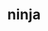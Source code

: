 ---
title: "ninja"
layout: cache
categories: [package, v0.19]
meta: {"versions": ["1.11.1"], "compilers": ["gcc@=11.1.0", "gcc@=7.3.1", "gcc@=7.5.0", "gcc@=8.4.0", "oneapi@=2022.1.0"], "oss": ["amzn2", "ubuntu18.04", "ubuntu20.04"], "platforms": ["linux"], "targets": ["aarch64", "neoverse_n1", "x86_64", "x86_64_v3"], "stacks": ["aws-ahug", "aws-ahug-aarch64", "aws-isc", "aws-isc-aarch64", "data-vis-sdk", "e4s", "e4s-oneapi", "ml-cpu", "ml-cuda", "ml-rocm", "radiuss", "tutorial"], "num_specs": 13, "num_specs_by_stack": {"aws-isc-aarch64": 2, "aws-ahug-aarch64": 2, "ml-cpu": 2, "ml-cuda": 2, "ml-rocm": 1, "aws-ahug": 1, "aws-isc": 1, "tutorial": 2, "radiuss": 2, "data-vis-sdk": 1, "e4s": 3, "e4s-oneapi": 1}}
spec_details: [{"hash": "fkx6tfpr6nark3lr7nqr64hsz44e4rwd", "compiler": "gcc@=7.3.1", "versions": ["1.11.1"], "os": "amzn2", "platform": "linux", "target": "aarch64", "variants": ["build_system=generic"], "stacks": ["aws-isc-aarch64", "aws-ahug-aarch64"], "size": "-", "tarball": "https://binaries.spack.io/releases/v0.19/build_cache/linux-amzn2-aarch64/gcc-7.3.1/ninja-1.11.1/linux-amzn2-aarch64-gcc-7.3.1-ninja-1.11.1-fkx6tfpr6nark3lr7nqr64hsz44e4rwd.spack"}, {"hash": "5uhyel6hqx2iycw4egylr3gnxsr3gvnl", "compiler": "gcc@=7.3.1", "versions": ["1.11.1"], "os": "amzn2", "platform": "linux", "target": "neoverse_n1", "variants": ["build_system=generic"], "stacks": ["aws-isc-aarch64", "aws-ahug-aarch64"], "size": "-", "tarball": "https://binaries.spack.io/releases/v0.19/build_cache/linux-amzn2-neoverse_n1/gcc-7.3.1/ninja-1.11.1/linux-amzn2-neoverse_n1-gcc-7.3.1-ninja-1.11.1-5uhyel6hqx2iycw4egylr3gnxsr3gvnl.spack"}, {"hash": "ck3pjwjvuyhd3oj4wrozxgrpcim3z6wh", "compiler": "gcc@=7.3.1", "versions": ["1.11.1"], "os": "amzn2", "platform": "linux", "target": "x86_64_v3", "variants": ["build_system=generic"], "stacks": ["ml-cpu", "ml-cuda", "ml-rocm"], "size": "-", "tarball": "https://binaries.spack.io/releases/v0.19/build_cache/linux-amzn2-x86_64_v3/gcc-7.3.1/ninja-1.11.1/linux-amzn2-x86_64_v3-gcc-7.3.1-ninja-1.11.1-ck3pjwjvuyhd3oj4wrozxgrpcim3z6wh.spack"}, {"hash": "dqxhp6d466il7oyhdznk3cg63j7wjgi4", "compiler": "gcc@=7.3.1", "versions": ["1.11.1"], "os": "amzn2", "platform": "linux", "target": "x86_64_v3", "variants": ["build_system=generic"], "stacks": ["ml-cpu", "ml-cuda"], "size": "-", "tarball": "https://binaries.spack.io/releases/v0.19/build_cache/linux-amzn2-x86_64_v3/gcc-7.3.1/ninja-1.11.1/linux-amzn2-x86_64_v3-gcc-7.3.1-ninja-1.11.1-dqxhp6d466il7oyhdznk3cg63j7wjgi4.spack"}, {"hash": "p6hgb7aewoczmm3l3hgrb5ysr6d6nqai", "compiler": "gcc@=7.3.1", "versions": ["1.11.1"], "os": "amzn2", "platform": "linux", "target": "x86_64_v3", "variants": ["build_system=generic"], "stacks": ["aws-ahug", "aws-isc"], "size": "-", "tarball": "https://binaries.spack.io/releases/v0.19/build_cache/linux-amzn2-x86_64_v3/gcc-7.3.1/ninja-1.11.1/linux-amzn2-x86_64_v3-gcc-7.3.1-ninja-1.11.1-p6hgb7aewoczmm3l3hgrb5ysr6d6nqai.spack"}, {"hash": "rcjowmokjukcp25hvxppdrqbldfsn63g", "compiler": "gcc@=7.5.0", "versions": ["1.11.1"], "os": "ubuntu18.04", "platform": "linux", "target": "x86_64", "variants": ["build_system=generic"], "stacks": ["tutorial", "radiuss"], "size": "-", "tarball": "https://binaries.spack.io/releases/v0.19/build_cache/linux-ubuntu18.04-x86_64/gcc-7.5.0/ninja-1.11.1/linux-ubuntu18.04-x86_64-gcc-7.5.0-ninja-1.11.1-rcjowmokjukcp25hvxppdrqbldfsn63g.spack"}, {"hash": "mhnj4p5d7yhacsuxtd3pym6fidnwv5nl", "compiler": "gcc@=7.5.0", "versions": ["1.11.1"], "os": "ubuntu18.04", "platform": "linux", "target": "x86_64", "variants": ["build_system=generic"], "stacks": ["data-vis-sdk"], "size": "-", "tarball": "https://binaries.spack.io/releases/v0.19/build_cache/linux-ubuntu18.04-x86_64/gcc-7.5.0/ninja-1.11.1/linux-ubuntu18.04-x86_64-gcc-7.5.0-ninja-1.11.1-mhnj4p5d7yhacsuxtd3pym6fidnwv5nl.spack"}, {"hash": "pwsov44rqyto5sqqstkp5we7r7mrlikc", "compiler": "gcc@=7.5.0", "versions": ["1.11.1"], "os": "ubuntu18.04", "platform": "linux", "target": "x86_64", "variants": ["build_system=generic"], "stacks": ["radiuss"], "size": "-", "tarball": "https://binaries.spack.io/releases/v0.19/build_cache/linux-ubuntu18.04-x86_64/gcc-7.5.0/ninja-1.11.1/linux-ubuntu18.04-x86_64-gcc-7.5.0-ninja-1.11.1-pwsov44rqyto5sqqstkp5we7r7mrlikc.spack"}, {"hash": "i6bv6t5vwzcmcp4zpzfyb66pfppscdoy", "compiler": "gcc@=8.4.0", "versions": ["1.11.1"], "os": "ubuntu18.04", "platform": "linux", "target": "x86_64", "variants": ["build_system=generic"], "stacks": ["tutorial"], "size": "-", "tarball": "https://binaries.spack.io/releases/v0.19/build_cache/linux-ubuntu18.04-x86_64/gcc-8.4.0/ninja-1.11.1/linux-ubuntu18.04-x86_64-gcc-8.4.0-ninja-1.11.1-i6bv6t5vwzcmcp4zpzfyb66pfppscdoy.spack"}, {"hash": "unhzcve5r6ul5q7vupqnprupxd7nne37", "compiler": "gcc@=11.1.0", "versions": ["1.11.1"], "os": "ubuntu20.04", "platform": "linux", "target": "x86_64", "variants": ["build_system=generic"], "stacks": ["e4s"], "size": "-", "tarball": "https://binaries.spack.io/releases/v0.19/build_cache/linux-ubuntu20.04-x86_64/gcc-11.1.0/ninja-1.11.1/linux-ubuntu20.04-x86_64-gcc-11.1.0-ninja-1.11.1-unhzcve5r6ul5q7vupqnprupxd7nne37.spack"}, {"hash": "f4cesfghkb7y4eduwykbpiq7widtc7fs", "compiler": "gcc@=11.1.0", "versions": ["1.11.1"], "os": "ubuntu20.04", "platform": "linux", "target": "x86_64", "variants": ["build_system=generic"], "stacks": ["e4s"], "size": "-", "tarball": "https://binaries.spack.io/releases/v0.19/build_cache/linux-ubuntu20.04-x86_64/gcc-11.1.0/ninja-1.11.1/linux-ubuntu20.04-x86_64-gcc-11.1.0-ninja-1.11.1-f4cesfghkb7y4eduwykbpiq7widtc7fs.spack"}, {"hash": "boyxc2szkxtbfy3iffr4bstqg2ebfukb", "compiler": "gcc@=11.1.0", "versions": ["1.11.1"], "os": "ubuntu20.04", "platform": "linux", "target": "x86_64", "variants": ["build_system=generic"], "stacks": ["e4s"], "size": "-", "tarball": "https://binaries.spack.io/releases/v0.19/build_cache/linux-ubuntu20.04-x86_64/gcc-11.1.0/ninja-1.11.1/linux-ubuntu20.04-x86_64-gcc-11.1.0-ninja-1.11.1-boyxc2szkxtbfy3iffr4bstqg2ebfukb.spack"}, {"hash": "i4pyurhqaumtbhj64dnwuu65uxjkq4h6", "compiler": "oneapi@=2022.1.0", "versions": ["1.11.1"], "os": "ubuntu20.04", "platform": "linux", "target": "x86_64", "variants": ["build_system=generic"], "stacks": ["e4s-oneapi"], "size": "-", "tarball": "https://binaries.spack.io/releases/v0.19/build_cache/linux-ubuntu20.04-x86_64/oneapi-2022.1.0/ninja-1.11.1/linux-ubuntu20.04-x86_64-oneapi-2022.1.0-ninja-1.11.1-i4pyurhqaumtbhj64dnwuu65uxjkq4h6.spack"}]
---